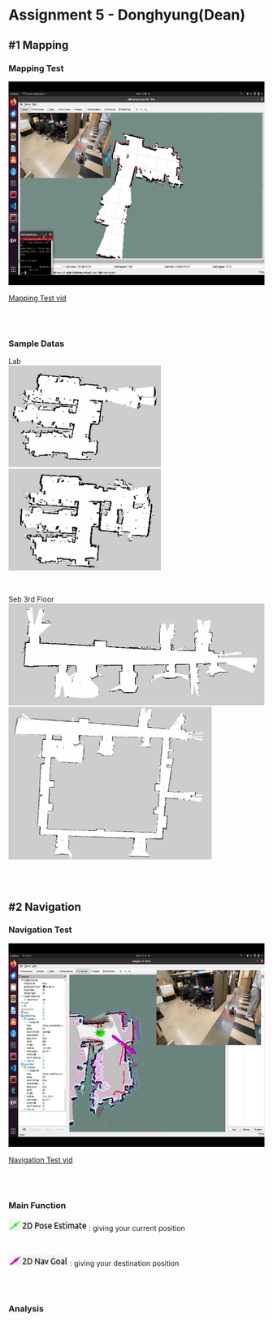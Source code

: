 # Assignment 5 - Donghyung(Dean)

## #1 Mapping
### Mapping Test  
<img src="./images/mapping.png" width="700" height="400"/>

[Mapping Test vid](https://youtu.be/trhHgOyOMUs)

<br/><br/>

### Sample Datas  
Lab  
<img src="./images/1.jpg" width="300" height="200"/><img src="./images/2.jpg" width="300" height="200"/>

<br/>

Seb 3rd Floor  
<img src="./images/3.jpg" width="600" height="200"/>  
<img src="./images/4.jpg" width="400" height="300"/>  

<br/><br/>

## #2 Navigation

### Navigation Test  
<img src="./images/navigation.png" width="700" height="400"/>

[Navigation Test vid](https://youtu.be/-R1TFmbU0J0)

<br/><br/>

### Main Function
<img src="./images/6.png"/> : giving your current position

<br/>

<img src="./images/7.png"/> : giving your destination position

<br/><br/>

### Analysis




